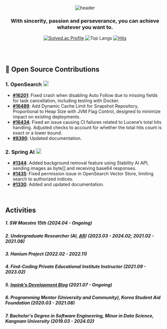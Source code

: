 


<div align="center">

![header](https://capsule-render.vercel.app/api?type=transparent&height=70&color=black&text=inpink&textBg=false&section=header)

### With sincerity, passion and perseverance, you can achieve whatever you want to.
[![Solved.ac Profile](http://mazassumnida.wtf/api/v2/generate_badge?boj=dnpdhd)](https://solved.ac/dnpdhd/)
![Top Langs](https://github-readme-stats.vercel.app/api/top-langs/?username=inpink&layout=compact&bg_color=30,f7bebe,e89797,f2c9c9&title_color=ffffff&text_color=f7f6dc&icon_color=246e66)
[![Hits](https://hits.seeyoufarm.com/api/count/incr/badge.svg?url=https%3A%2F%2Fgithub.com%2Finpink%2Fhit-counter&count_bg=%237ACDD9&title_bg=%23E3CCE0&icon=tencentweibo.svg&icon_color=%23FFFFFF&title=hits&edge_flat=false)](https://hits.seeyoufarm.com)

<br>

</div>

 <br>



## 🎉 Open Source Contributions

### 1. OpenSearch <a href="https://github.com/opensearch-project/OpenSearch"><img src="https://github.com/user-attachments/assets/6f933b3b-f189-4d9f-b291-027a66b007e5" alt="OpenSearch" width="18" height="18"> 
- **[#16201](https://github.com/opensearch-project/OpenSearch/pull/16201)**: Fixed crash when disabling Auto Follow due to missing fields for task cancellation, including testing with Docker.
- **[#16489](https://github.com/opensearch-project/OpenSearch/pull/16489)**: Add Dynamic Cache Limit for Snapshot Repository, Proportional to Heap Size with JVM Flag Control, designed to minimize impact on existing deployments.
- **[#16434](https://github.com/opensearch-project/OpenSearch/pull/16434)**: Fixed an issue causing CI failures related to Lucene’s total hits handling. Adjusted checks to account for whether the total hits count is exact or a lower bound.
- **[#8390](https://github.com/opensearch-project/documentation-website/pull/8390)**: Updated documentation.


### 2. Spring AI <a href="https://github.com/spring-projects/spring-ai"><img src="https://github.com/user-attachments/assets/57af4ca8-3fe9-4edb-a9c3-a39ec4cb2529" alt="Spring AI" width="18" height="18">
- **[#1344](https://github.com/spring-projects/spring-ai/pull/1344)**: Added background removal feature using Stability AI API, sending images as byte[] and receiving base64 responses.
- **[#1435](https://github.com/spring-projects/spring-ai/pull/1435)**: Fixed permission issue in OpenSearch Vector Store, limiting search to authorized indices.
- **[#1330](https://github.com/spring-projects/spring-ai/pull/1330)**: Added and updated documentation.

<br>

## Activities

##### 1. SW Maestro 15th (2024.04 - Ongoing)
##### 2. Undergraduate Researcher (AI, [AR](https://koreascience.kr/article/CFKO202125036566393.pdf)) (2023.03 - 2024.02; 2021.02 - 2021.08)
##### 3. Hanium Project (2022.02 - 2022.11)
##### 4. Find-Coding Private Educational Institute Instructor (2021.09 - 2023.02)
##### 5. [Inpink’s Development Blog](https://blog.naver.com/inpink_) (2021.07 - Ongoing)
##### 6. Programming Mentor (University and Community), Korea Student Aid Foundation (2020.03 - 2021.08)
##### 7. Bachelor's Degree in Software Engineering, Minor in Data Science, Kangnam University (2019.03 - 2024.02)
